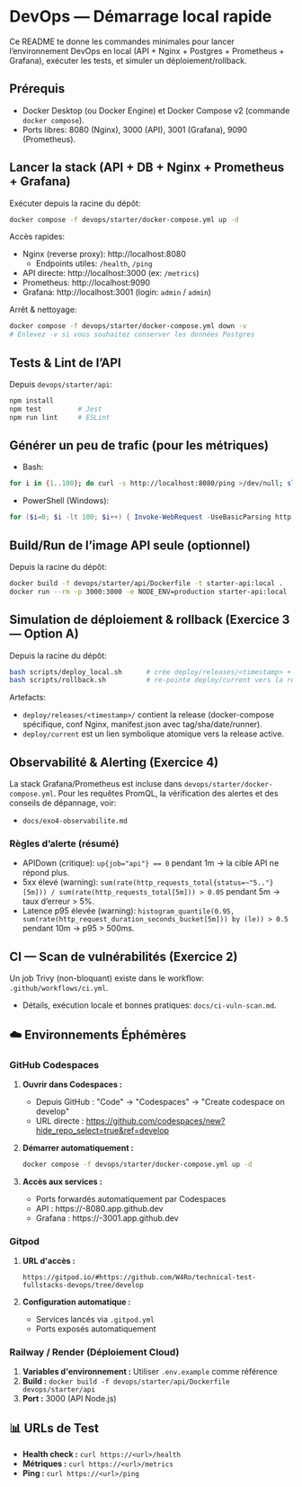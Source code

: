 # DevOps — Démarrage local rapide

Ce README te donne les commandes minimales pour lancer l’environnement DevOps en local (API + Nginx + Postgres + Prometheus + Grafana), exécuter les tests, et simuler un déploiement/rollback.

## Prérequis
- Docker Desktop (ou Docker Engine) et Docker Compose v2 (commande `docker compose`).
- Ports libres: 8080 (Nginx), 3000 (API), 3001 (Grafana), 9090 (Prometheus).

## Lancer la stack (API + DB + Nginx + Prometheus + Grafana)
Exécuter depuis la racine du dépôt:
```bash
docker compose -f devops/starter/docker-compose.yml up -d
```

Accès rapides:
- Nginx (reverse proxy): http://localhost:8080
  - Endpoints utiles: `/health`, `/ping`
- API directe: http://localhost:3000 (ex: `/metrics`)
- Prometheus: http://localhost:9090
- Grafana: http://localhost:3001 (login: `admin` / `admin`)

Arrêt & nettoyage:
```bash
docker compose -f devops/starter/docker-compose.yml down -v
# Enlevez -v si vous souhaitez conserver les données Postgres
```

## Tests & Lint de l’API
Depuis `devops/starter/api`:
```bash
npm install
npm test         # Jest
npm run lint     # ESLint
```

## Générer un peu de trafic (pour les métriques)
- Bash:
```bash
for i in {1..100}; do curl -s http://localhost:8080/ping >/dev/null; sleep 0.2; done
```
- PowerShell (Windows):
```powershell
for ($i=0; $i -lt 100; $i++) { Invoke-WebRequest -UseBasicParsing http://localhost:8080/ping | Out-Null; Start-Sleep -Milliseconds 200 }
```

## Build/Run de l’image API seule (optionnel)
Depuis la racine du dépôt:
```bash
docker build -f devops/starter/api/Dockerfile -t starter-api:local .
docker run --rm -p 3000:3000 -e NODE_ENV=production starter-api:local
```

## Simulation de déploiement & rollback (Exercice 3 — Option A)
Depuis la racine du dépôt:
```bash
bash scripts/deploy_local.sh      # crée deploy/releases/<timestamp> + manifest.json et bascule le symlink deploy/current
bash scripts/rollback.sh          # re-pointe deploy/current vers la release précédente
```
Artefacts:
- `deploy/releases/<timestamp>/` contient la release (docker-compose spécifique, conf Nginx, manifest.json avec tag/sha/date/runner).
- `deploy/current` est un lien symbolique atomique vers la release active.

## Observabilité & Alerting (Exercice 4)
La stack Grafana/Prometheus est incluse dans `devops/starter/docker-compose.yml`. Pour les requêtes PromQL, la vérification des alertes et des conseils de dépannage, voir:
- `docs/exo4-observabilite.md`

### Règles d’alerte (résumé)
- APIDown (critique): `up{job="api"} == 0` pendant 1m → la cible API ne répond plus.
- 5xx élevé (warning): `sum(rate(http_requests_total{status=~"5.."}[5m])) / sum(rate(http_requests_total[5m])) > 0.05` pendant 5m → taux d’erreur > 5%.
- Latence p95 élevée (warning): `histogram_quantile(0.95, sum(rate(http_request_duration_seconds_bucket[5m])) by (le)) > 0.5` pendant 10m → p95 > 500ms.

## CI — Scan de vulnérabilités (Exercice 2)
Un job Trivy (non-bloquant) existe dans le workflow: `.github/workflows/ci.yml`.
- Détails, exécution locale et bonnes pratiques: `docs/ci-vuln-scan.md`.

## ☁️ Environnements Éphémères

### GitHub Codespaces
1. **Ouvrir dans Codespaces :**
   - Depuis GitHub : "Code" → "Codespaces" → "Create codespace on develop"
   - URL directe : https://github.com/codespaces/new?hide_repo_select=true&ref=develop

2. **Démarrer automatiquement :**
   ```bash
   docker compose -f devops/starter/docker-compose.yml up -d
   ```

3. **Accès aux services :**
   - Ports forwardés automatiquement par Codespaces
   - API : https://<id>-8080.app.github.dev
   - Grafana : https://<id>-3001.app.github.dev

### Gitpod
1. **URL d'accès :**
   ```
   https://gitpod.io/#https://github.com/W4Ro/technical-test-fullstacks-devops/tree/develop
   ```

2. **Configuration automatique :** 
   - Services lancés via `.gitpod.yml`
   - Ports exposés automatiquement

### Railway / Render (Déploiement Cloud)
1. **Variables d'environnement :** Utiliser `.env.example` comme référence
2. **Build :** `docker build -f devops/starter/api/Dockerfile devops/starter/api`
3. **Port :** 3000 (API Node.js)

## 📊 URLs de Test
- **Health check :** `curl https://<url>/health`
- **Métriques :** `curl https://<url>/metrics`
- **Ping :** `curl https://<url>/ping`